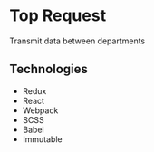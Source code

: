 # Top Request
Transmit data between departments

## Technologies
* Redux
* React
* Webpack
* SCSS
* Babel
* Immutable
